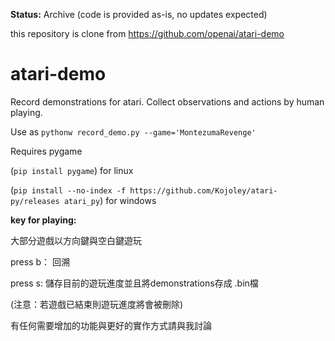 **Status:** Archive (code is provided as-is, no updates expected)

this repository is clone from https://github.com/openai/atari-demo

# atari-demo
Record demonstrations for atari.
Collect observations and actions by human playing. 

Use as `pythonw record_demo.py --game='MontezumaRevenge'`

Requires pygame 

(`pip install pygame`) for linux

(`pip install --no-index -f https://github.com/Kojoley/atari-py/releases atari_py`) for windows


**key for playing:**

大部分遊戲以方向鍵與空白鍵遊玩

press b： 回溯

press s: 儲存目前的遊玩進度並且將demonstrations存成 .bin檔 

(注意：若遊戲已結束則遊玩進度將會被刪除)

有任何需要增加的功能與更好的實作方式請與我討論
